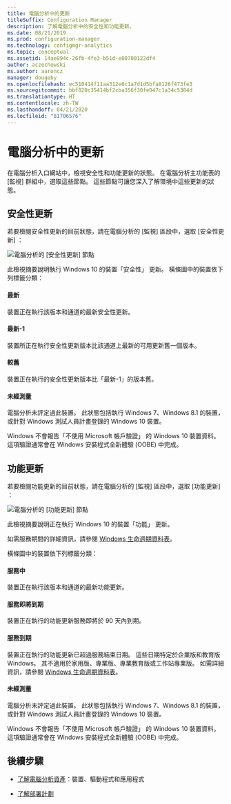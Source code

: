 ```yaml
---
title: 電腦分析中的更新
titleSuffix: Configuration Manager
description: 了解電腦分析中的安全性和功能更新。
ms.date: 08/21/2019
ms.prod: configuration-manager
ms.technology: configmgr-analytics
ms.topic: conceptual
ms.assetid: 14ae894c-26fb-4fe3-b51d-e80700122df4
author: aczechowski
ms.author: aaroncz
manager: dougeby
ms.openlocfilehash: ec510414f11aa312e6c1a7d1d5bfa8126f473fe3
ms.sourcegitcommit: bbf820c35414bf2cba356f30fe047c1a34c5384d
ms.translationtype: HT
ms.contentlocale: zh-TW
ms.lasthandoff: 04/21/2020
ms.locfileid: "81706576"
---
```

# <a name="updates-in-desktop-analytics"></a>電腦分析中的更新

在電腦分析入口網站中，檢視安全性和功能更新的狀態。 在電腦分析主功能表的 [監視] 群組中，選取這些節點。 這些節點可讓您深入了解環境中這些更新的狀態。


## <a name="security-updates"></a>安全性更新

若要檢閱安全性更新的目前狀態，請在電腦分析的 [監視]  區段中，選取 [安全性更新]  ：

![電腦分析的 [安全性更新] 節點](media/security-updates.png)

此檢視摘要說明執行 Windows 10 的裝置「安全性」  更新。 橫條圖中的裝置依下列標籤分類：

#### <a name="latest"></a>最新

裝置正在執行該版本和通道的最新安全性更新。

#### <a name="latest-1"></a>最新-1

裝置所正在執行安全性更新版本比該通道上最新的可用更新舊一個版本。

#### <a name="older"></a>較舊

裝置正在執行的安全性更新版本比「最新-1」的版本舊。

#### <a name="not-measured"></a>未經測量

電腦分析未評定過此裝置。 此狀態包括執行 Windows 7、Windows 8.1 的裝置，或針對 Windows 測試人員計畫登錄的 Windows 10 裝置。  

Windows 不會報告「不使用 Microsoft 帳戶驗證」  的 Windows 10 裝置資料。 這項驗證通常會在 Windows 安裝程式全新體驗 (OOBE) 中完成。<!-- 5148153 -->


## <a name="feature-updates"></a>功能更新

若要檢閱功能更新的目前狀態，請在電腦分析的 [監視]  區段中，選取 [功能更新]  ：

![電腦分析的 [功能更新] 節點](media/feature-updates.png)

此檢視摘要說明正在執行 Windows 10 的裝置「功能」  更新。

如需服務期間的詳細資訊，請參閱 [Windows 生命週期資料表](https://support.microsoft.com/help/13853/windows-lifecycle-fact-sheet)。  

橫條圖中的裝置依下列標籤分類：

#### <a name="in-service"></a>服務中

裝置正在執行該版本和通道的最新功能更新。  

#### <a name="near-end-of-service"></a>服務即將到期

裝置正在執行的功能更新服務即將於 90 天內到期。

#### <a name="end-of-service"></a>服務到期

裝置正在執行的功能更新已超過服務結束日期。 這些日期特定於企業版和教育版 Windows。 其不適用於家用版、專業版、專業教育版或工作站專業版。 如需詳細資訊，請參閱 [Windows 生命週期資料表](https://support.microsoft.com/help/13853/windows-lifecycle-fact-sheet)。

#### <a name="not-measured"></a>未經測量

電腦分析未評定過此裝置。 此狀態包括執行 Windows 7、Windows 8.1 的裝置，或針對 Windows 測試人員計畫登錄的 Windows 10 裝置。

Windows 不會報告「不使用 Microsoft 帳戶驗證」  的 Windows 10 裝置資料。 這項驗證通常會在 Windows 安裝程式全新體驗 (OOBE) 中完成。<!-- 5148153 -->


## <a name="next-steps"></a>後續步驟

- [了解電腦分析資產](about-assets.md)：裝置、驅動程式和應用程式  

- [了解部署計劃](about-deployment-plans.md)  
